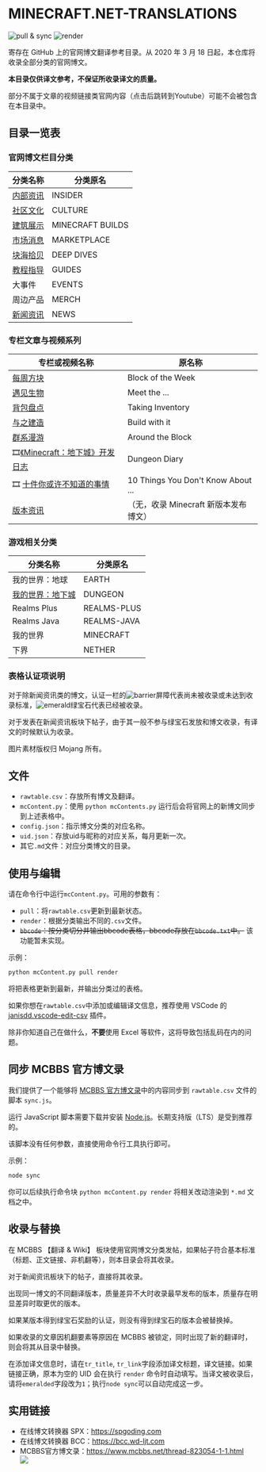 # MINECRAFT.NET-TRANSLATIONS

![pull & sync](https://github.com/RicoloveFeng/minecraft.net-translations/workflows/Pull%20%26%20Sync/badge.svg)
![render](https://github.com/RicoloveFeng/minecraft.net-translations/workflows/Render/badge.svg)

寄存在 GitHub 上的官网博文翻译参考目录。从 2020 年 3 月 18 日起，本仓库将收录全部分类的官网博文。

**本目录仅供译文参考，不保证所收录译文的质量。**

部分不属于文章的视频链接类官网内容（点击后跳转到Youtube）可能不会被包含在本目录中。



## 目录一览表

### 官网博文栏目分类

|  分类名称 | 分类原名  |
| ---- | ---- |
| [内部资讯](./contents/内部资讯.md) | INSIDER |
| [社区文化](./contents/社区文化.md) | CULTURE |
| [建筑展示](./contents/建筑展示.md) | MINECRAFT BUILDS |
| [市场消息](./contents/市场消息.md) | MARKETPLACE |
| [块海拾贝](./contents/块海拾贝.md) | DEEP DIVES |
| [教程指导](./contents/教程指导.md) | GUIDES |
| 大事件 | EVENTS |
| 周边产品 | MERCH |
| [新闻资讯](./contents/新闻资讯.md) | NEWS |

### 专栏文章与视频系列

| 专栏或视频名称                 | 原名称                                |
| ------------------------------ | ------------------------------------- |
| [每周方块](./contents/每周方块.md)                       | Block of the Week                     |
| [遇见生物](./contents/遇见生物.md)                       | Meet the ...                          |
| [背包盘点](./contents/背包盘点.md)                       | Taking Inventory                      |
| [与之建造](./contents/与之建造.md) | Build with it                         |
| [群系漫游](./contents/群系漫游.md) | Around the Block |
| :film_strip:[《Minecraft：地下城》开发日志](./contents/地下城日志.md) | Dungeon Diary                         |
| :film_strip: [十件你或许不知道的事情](./contents/十或不知.md)        | 10 Things You Don't Know About ...    |
| [版本资讯](./contents/版本资讯.md)                       | （无，收录 Minecraft 新版本发布博文） |

### 游戏相关分类

| 分类名称                                 | 分类原名    |
| ---------------------------------------- | ----------- |
| 我的世界：地球                           | EARTH       |
| [我的世界：地下城](./contents/地下城.md) | DUNGEON     |
| Realms Plus                              | REALMS-PLUS |
| Realms Java                              | REALMS-JAVA |
| 我的世界                                 | MINECRAFT   |
| 下界                                     | NETHER      |

### 表格认证项说明

对于除新闻资讯类的博文，认证一栏的![barrier](https://user-images.githubusercontent.com/15277496/76684847-3c2d4900-65dd-11ea-8d91-c7be623cf3d2.png)屏障代表尚未被收录或未达到收录标准，![emerald](https://user-images.githubusercontent.com/15277496/76684841-320b4a80-65dd-11ea-8206-e766bbbd3b7d.png)绿宝石代表已经被收录。

对于发表在新闻资讯板块下帖子，由于其一般不参与绿宝石发放和博文收录，有译文的时候默认为收录。

图片素材版权归 Mojang 所有。



## 文件

* `rawtable.csv`：存放所有博文及翻译。
* `mcContent.py`：使用 `python mcContents.py` 运行后会将官网上的新博文同步到上述表格中。
* `config.json`：指示博文分类的对应名称。
* `uid.json`：存放uid与昵称的对应关系，每月更新一次。
* 其它`.md`文件：对应分类博文的目录。



## 使用与编辑

请在命令行中运行`mcContent.py`。可用的参数有：

* `pull`：将`rawtable.csv`更新到最新状态。
* `render`：根据分类输出不同的`.csv`文件。
* <s>`bbcode`：按分类切分并输出bbcode表格，bbcode存放在`bbcode.txt`中。</s> 该功能暂未实现。

示例：

```python
python mcContent.py pull render
```

将把表格更新到最新，并输出分类过的表格。



如果你想在`rawtable.csv`中添加或编辑译文信息，推荐使用 VSCode 的 [janisdd.vscode-edit-csv](http://marketplace.visualstudio.com/items?itemName=janisdd.vscode-edit-csv) 插件。

除非你知道自己在做什么，**不要**使用 Excel 等软件，这将导致包括乱码在内的问题。



## 同步 MCBBS 官方博文录

我们提供了一个能够将 [MCBBS 官方博文录](https://www.mcbbs.net/thread-823054-1-1.html)中的内容同步到 `rawtable.csv` 文件的脚本 `sync.js`。

运行 JavaScript 脚本需要下载并安装 [Node.js](https://nodejs.org/zh-cn/download/)。长期支持版（LTS）是受到推荐的。

该脚本没有任何参数，直接使用命令行工具执行即可。

示例：

```bash
node sync
```

你可以后续执行命令块 `python mcContent.py render` 将相关改动渲染到 `*.md` 文档之中。



## 收录与替换

在 MCBBS 【翻译 & Wiki】 板块使用官网博文分类发帖，如果帖子符合基本标准（标题、正文链接、非机翻等），则本目录会将其收录。

对于新闻资讯板块下的帖子，直接将其收录。

出现同一博文的不同翻译版本，质量差异不大时收录最早发布的版本，质量存在明显差异时取更优的版本。

如果某版本得到绿宝石奖励的认证，则没有得到绿宝石的版本会被替换掉。

如果收录的文章因机翻要素等原因在 MCBBS 被锁定，同时出现了新的翻译时，则会将其从目录中替换。

在添加译文信息时，请在`tr_title`, `tr_link`字段添加译文标题，译文链接。如果链接正确，原本为空的 UID 会在执行 `render` 命令时自动填写。当译文被收录后，请将`emeralded`字段改为`1`；执行`node sync`可以自动完成这一步。



## 实用链接

- 在线博文转换器 SPX：https://spgoding.com
- 在线博文转换器 BCC：https://bcc.wd-ljt.com
- MCBBS官方博文录：https://www.mcbbs.net/thread-823054-1-1.html  
![](https://attachment.mcbbs.net/forum/201909/14/001453yfroxnbheoot0nfm.png)
